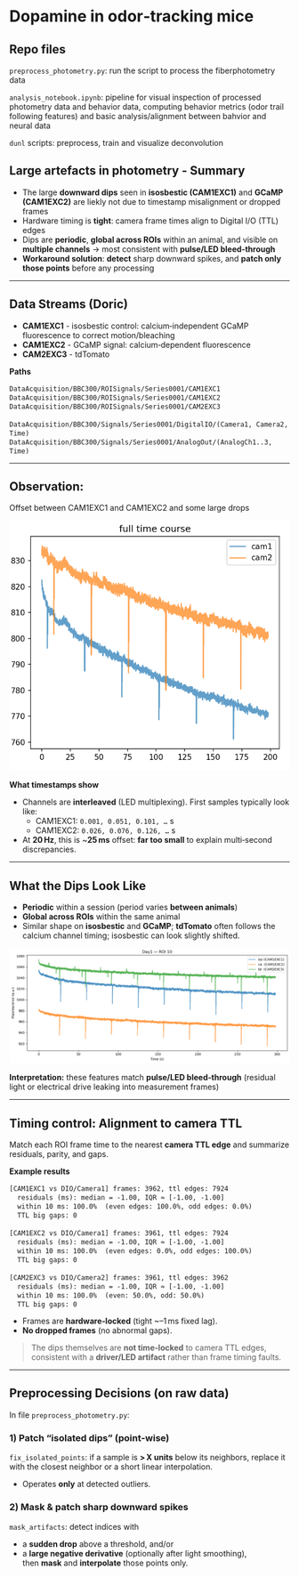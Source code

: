 # Dopamine in odor‑tracking mice 

## Repo files

`preprocess_photometry.py`: run the script to process the fiberphotometry data

`analysis_notebook.ipynb`: pipeline for visual inspection of processed photometry data and behavior data, computing behavior metrics (odor trail following features) and basic analysis/alignment between bahvior and neural data

`dunl` scripts: preprocess, train and visualize deconvolution 

## Large artefacts in photometry - Summary
- The large **downward dips** seen in **isosbestic (CAM1EXC1)** and **GCaMP (CAM1EXC2)** are liekly not due to timestamp misalignment or dropped frames
- Hardware timing is **tight**: camera frame times align to Digital I/O (TTL) edges
- Dips are **periodic**, **global across ROIs** within an animal, and visible on **multiple channels** -> most consistent with **pulse/LED bleed‑through**
- **Workaround solution**: **detect** sharp downward spikes, and **patch only those points** before any processing

---

## Data Streams (Doric)
- **CAM1EXC1** - isosbestic control: calcium‑independent GCaMP fluorescence to correct motion/bleaching
- **CAM1EXC2** - GCaMP signal: calcium‑dependent fluorescence
- **CAM2EXC3** - tdTomato

**Paths**
```text
DataAcquisition/BBC300/ROISignals/Series0001/CAM1EXC1
DataAcquisition/BBC300/ROISignals/Series0001/CAM1EXC2
DataAcquisition/BBC300/ROISignals/Series0001/CAM2EXC3

DataAcquisition/BBC300/Signals/Series0001/DigitalIO/(Camera1, Camera2, Time)
DataAcquisition/BBC300/Signals/Series0001/AnalogOut/(AnalogCh1..3, Time)
```

---

## Observation: 
Offset between CAM1EXC1 and CAM1EXC2 and some large drops

![Figure 1](figures/outliers_fiber_ex_2.png)

**What timestamps show**
- Channels are **interleaved** (LED multiplexing). First samples typically look like:
  - CAM1EXC1: `0.001, 0.051, 0.101, …` s  
  - CAM1EXC2: `0.026, 0.076, 0.126, …` s
- At **20 Hz**, this is ~**25 ms** offset: **far too small** to explain multi‑second discrepancies.

---

## What the Dips Look Like
- **Periodic** within a session (period varies **between animals**)
- **Global across ROIs** within the same animal
- Similar shape on **isosbestic** and **GCaMP**; **tdTomato** often follows the calcium channel timing; isosbestic can look slightly shifted.

![Figure 2](figures/3_channels.png)

**Interpretation:** these features match **pulse/LED bleed‑through** (residual light or electrical drive leaking into measurement frames)

---

## Timing control: Alignment to camera TTL
Match each ROI frame time to the nearest **camera TTL edge** and summarize residuals, parity, and gaps.

**Example results**
```text
[CAM1EXC1 vs DIO/Camera1] frames: 3962, ttl edges: 7924
  residuals (ms): median = -1.00, IQR ≈ [-1.00, -1.00]
  within 10 ms: 100.0%  (even edges: 100.0%, odd edges: 0.0%)
  TTL big gaps: 0

[CAM1EXC2 vs DIO/Camera1] frames: 3961, ttl edges: 7924
  residuals (ms): median = -1.00, IQR ≈ [-1.00, -1.00]
  within 10 ms: 100.0%  (even edges: 0.0%, odd edges: 100.0%)
  TTL big gaps: 0

[CAM2EXC3 vs DIO/Camera2] frames: 3961, ttl edges: 3962
  residuals (ms): median = -1.00, IQR ≈ [-1.00, -1.00]
  within 10 ms: 100.0%  (even: 50.0%, odd: 50.0%)
  TTL big gaps: 0
```

- Frames are **hardware‑locked** (tight ~–1 ms fixed lag).
- **No dropped frames** (no abnormal gaps).

> The dips themselves are **not time‑locked** to camera TTL edges, consistent with a **driver/LED artifact** rather than frame timing faults.

---

## Preprocessing Decisions (on raw data)

In file `preprocess_photometry.py`:

### 1) Patch “isolated dips” (point‑wise)
`fix_isolated_points`: if a sample is **> X units** below its neighbors, replace it with the closest neighbor or a short linear interpolation.  
- Operates **only** at detected outliers.  

### 2) Mask & patch sharp downward spikes
`mask_artifacts`: detect indices with
- a **sudden drop** above a threshold, and/or  
- a **large negative derivative** (optionally after light smoothing),  
then **mask** and **interpolate** those points only.  
